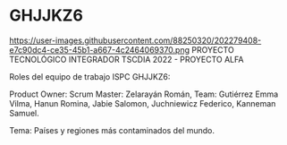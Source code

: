 # GHJJKZ6
https://user-images.githubusercontent.com/88250320/202279408-e7c90dc4-ce35-45b1-a667-4c2464069370.png
PROYECTO TECNOLÓGICO INTEGRADOR TSCDIA 2022 - PROYECTO ALFA

Roles del equipo de trabajo ISPC GHJJKZ6:

Product Owner: 
Scrum Master: Zelarayán Román, 
Team:
     Gutiérrez Emma Vilma,
     Hanun Romina,
     Jabie Salomon,
     Juchniewicz Federico,
     Kanneman Samuel.

Tema: Países y regiones más contaminados del mundo.
